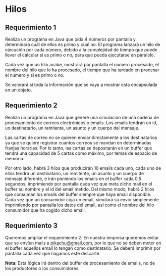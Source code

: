 # Hilos

## Requerimiento 1
Realiza un programa en Java que pida 4 números por pantalla y determinará cuál de ellos es primo y cual no. El programa lanzará un hilo de ejecución por cada número, debido a la complejidad de
tiempo que puede llevar el calcular si es primo o no, para que pueda ejecutarse en paralelo.

Cada vez que un hilo acabe, mostrará por pantalla el numero procesado, el nombre del hilo que lo ha procesado, el tiempo que ha tardado en procesar el número y si es primo o no.

Se valorará si toda la información que se vaya a mostrar esta encapsulada en un objeto.

## Requerimiento 2
Realiza un programa en Java que generé una simulación de una cadena de procesamiento de correos electrónicos o emails. Los emails tendrán un id, un destinatario, un remitente, un asunto y un cuerpo
del mensaje.

Las cartas de correo no se quieren enviar directamente a los destinatarios ya que se quiere registrar cuantos correos se mandan en determinadas franjas horarias. Por lo tanto, las cartas se depositarán
en un buffer que tendrá una capacidad de 5 cartas como máximo, por temas de espacio de memoria.

Por otro lado, habrá 3 hilos que producirán 10 emails cada uno, cada uno de ellos tendrá un destinatario, un remitente, un asunto y un cuerpo de mensaje diferente, e irán poniendo los emails
en el buffer cada 0,5 segundos, imprimiendo por pantalla cada vez que meta dicho mail en el buffer su nombre y el id del email metido.
Del mismo modo, habrá 2 hilos que consuman los emails del buffer siempre que haya email disponible. Cada vez que un consumidor coja un email, simulará su envio simplemente imprimiendo por pantalla los datos del email, así como el nombre del hilo consumidor que ha cogido dicho email.

## Requerimiento 3
Queremos ampliar el requerimiento 2. En nuestra empresa queremos evitar que se envíen mails a pikachu@gmail.com, por lo que no se deben meter en el buffer aquellos email lo tengan como
destinatario. Se deberá imprimir por pantalla cada vez que hagamos este descarte. 

**Nota**: Esta lógica irá dentro del buffer de procesamiento de emails, no de los productores o los consumidores.